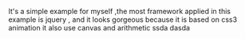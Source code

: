   It's a simple example for myself ,the most framework applied in this example is jquery ,  and it looks gorgeous because it is based on css3 animation
it also use canvas and arithmetic
ssda
dasda